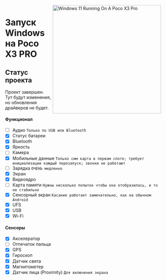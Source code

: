<img align="right" src="https://github.com/woa-vayu/src_vayu_windows/blob/main/2Poco X3 Pro Windows.png" width="350" alt="Windows 11 Running On A Poco X3 Pro">


# Запуск Windows на Poco X3 PRO

## Статус проекта

Проект завершен. Тут будут изменения, но обновления драйверов не будет.

#### Функционал

- [ ] Аудио ```Только по USB или Bluetooth```
- [X] Статус батареи
- [x] Bluetooth
- [x] Яркость
- [ ] Камера
- [x] Мобильные данные ```Только сим карта в первом слоте; требует инициализации каждый перезапуск; звонки не работают```
- [ ] Зарядка ```ОЧЕНЬ медленно```
- [x] Экран
- [x] Видеоядро
- [ ] Карта памяти ```Нужны несколько попыток чтобы она отобразилась, и то не стабильно```
- [x] Сенсорный экран ```Касание работает замечательно, как на обычном Android```
- [x] UFS
- [x] USB
- [x] Wi-Fi

#### Сенсоры
- [x] Акселератор
- [ ] Отпечаток пальца
- [x] GPS
- [x] Гироскоп
- [x] Датчик света
- [x] Магнитометер
- [x] Датчик лица (Proximity) ```Для включения экрана```
